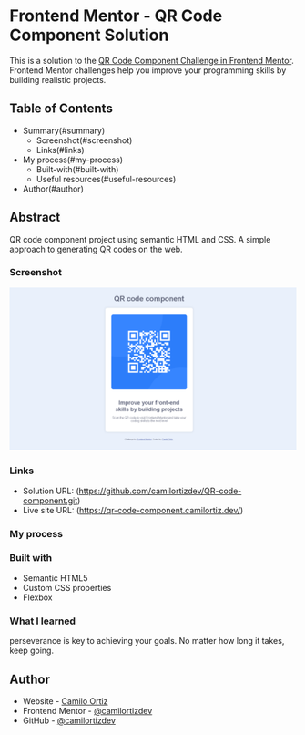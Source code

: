 # Frontend Mentor - QR Code Component Solution

This is a solution to the [QR Code Component Challenge in Frontend Mentor](https://www.frontendmentor.io/challenges/qr-code-component-iux_sIO_H). Frontend Mentor challenges help you improve your programming skills by building realistic projects.

## Table of Contents

- Summary(#summary)
  - Screenshot(#screenshot)
  - Links(#links)
- My process(#my-process)
  - Built-with(#built-with)
  - Useful resources(#useful-resources)
- Author(#author)

## Abstract

QR code component project using semantic HTML and CSS. A simple approach to generating QR codes on the web.

### Screenshot

![](./images/Qr-code-component.png)

### Links

- Solution URL: (https://github.com/camilortizdev/QR-code-component.git)
- Live site URL: (https://qr-code-component.camilortiz.dev/)

### My process

### Built with

- Semantic HTML5
- Custom CSS properties
- Flexbox

### What I learned

perseverance is key to achieving your goals. No matter how long it takes, keep going.

## Author

- Website - [Camilo Ortiz](https://www.camilortiz.dev)
- Frontend Mentor - [@camilortizdev](https://www.frontendmentor.io/profile/camilortizdev)
- GitHub - [@camilortizdev](https://github.com/camilortizdev)
